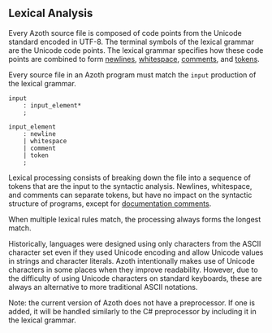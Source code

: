 ## Lexical Analysis

Every Azoth source file is composed of code points from the Unicode standard encoded in UTF-8. The terminal symbols of the lexical grammar are the Unicode code points. The lexical grammar specifies how these code points are combined to form [newlines](line-terminators.md), [whitespace](whitespace.md), [comments](comments.md), and [tokens](tokens.md).

Every source file in an Azoth program must match the `input` production of the lexical grammar.

```grammar
input
    : input_element*
    ;

input_element
    : newline
    | whitespace
    | comment
    | token
    ;
```

Lexical processing consists of breaking down the file into a sequence of tokens that are the input to the syntactic analysis. Newlines, whitespace, and comments can separate tokens, but have no impact on the syntactic structure of programs, except for [documentation comments](documentation-comments.md).

When multiple lexical rules match, the processing always forms the longest match.

Historically, languages were designed using only characters from the ASCII character set even if they used Unicode encoding and allow Unicode values in strings and character literals. Azoth intentionally makes use of Unicode characters in some places when they improve readability. However, due to the difficulty of using Unicode characters on standard keyboards, these are always an alternative to more traditional ASCII notations.

Note: the current version of Azoth does not have a preprocessor. If one is added, it will be handled similarly to the C# preprocessor by including it in the lexical grammar.
